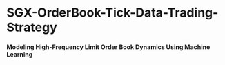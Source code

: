 # SGX-OrderBook-Tick-Data-Trading-Strategy

#### Modeling High-Frequency Limit Order Book Dynamics Using Machine Learning 


